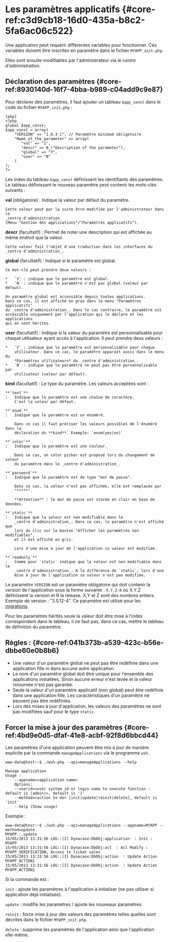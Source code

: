 # Les paramètres applicatifs {#core-ref:c3d9cb18-16d0-435a-b8c2-5fa6ac06c522}

Une application peut requérir différentes variables pour fonctionner.
Ces variables doivent être inscrites en paramètre dans le fichier
`MYAPP_init.php`.

Elles sont ensuite modifiables par l'administrateur via le
*centre d'administration*.

## Déclaration des paramètres {#core-ref:8930140d-16f7-4bba-b989-c04add9c9e87}

Pour déclarer des paramètres, il faut ajouter un tableau `$app_const` dans le
code du fichier `MYAPP_init.php` :

    [php]
    <?php
    global $app_const;
    $app_const = array(
        "VERSION" => "1.0.3-1", // Paramètre minimum obligatoire
        "Name_of_the_parameter" => array(
           "val" => "1",
           "descr" => N_("Description of the parameter"),
           "global" => "Y",
           "user" => "N"
        )
    );
    ?>

Les index du tableau `$app_const` définissent les identifiants des paramètres.
Le tableau définissant le nouveau paramètre peut contenir les mots-clés
suivants :

**val** (obligatoire)
:   Indique la valeur par défaut du paramètre.
    
    Cette valeur peut par la suite être modifiée par l'administrateur dans le
    _centre d'administration_
    (Menu "Gestion des applications"/"Paramètres applicatifs").

**descr** (facultatif)
:   Permet de noter une description qui est affichée au même endroit que la
    valeur.
    
    Cette valeur fait l'objet d'une traduction dans les interfaces du 
    _centre d'administration_.

**global** (facultatif)
:   Indique si le paramètre est global.
    
    Ce mot-clé peut prendre deux valeurs :
    
    *   `Y` : indique que le paramètre est global.
    *   `N` : indique que le paramètre n'est pas global (valeur par défaut).
    
    Un paramètre global est accessible depuis toutes applications.
    Dans ce cas, il est affiché en gras dans le menu "Paramètres applicatifs"
    du _centre d'administration_. Dans le cas contraire, le paramètre est 
    accessible uniquement par l'application qui le déclare et les applications
    qui en sont hérités.

**user** (facultatif)
:   Indique si la valeur du paramètre est personnalisable pour chaque
    utilisateur ayant accès à l'application. Il peut prendre deux valeurs :
    
    *   `Y` : indique que le paramètre est personnalisable pour chaque
        utilisateur. Dans ce cas, le paramètre apparaît aussi dans le menu du
        *Paramètres utilisateurs* du _centre d'administration_.
    *   `N` : indique que le paramètre ne peut pas être personnalisable par
        utilisateur (valeur par défaut).

**kind** (facultatif)
:   Le type du paramètre. Les valeurs acceptées sont :
    
    **`text`**
    :   Indique que le paramètre est une chaîne de caractère.
        C'est la valeur par défaut.
    
    **`enum`**
    :   Indique que le paramètre est un énuméré.
        
        Dans ce cas il faut préciser les valeurs possibles de l'énuméré dans la
        déclaration du **kind**. Exemple: `enum(yes|no)`
    
    **`color`**
    :   Indique que le paramètre est une couleur.
        
        Dans ce cas, un color picker est proposé lors du changement de valeur
        du paramètre dans le _centre d'administration_.
    
    **`password`**
    :   Indique que le paramètre est de type "mot de passe".
        
        Dans ce cas, la valeur n'est pas affichée, elle est remplacée par
        "*****".
        
        **Attention** : le mot de passe est stocké en clair en base de données.
    
    **`static`**
    :   Indique que la valeur est non modifiable dans le
        _centre d'administration_. Dans ce cas, le paramètre n'est affiché que
        lors du clic sur le bouton "Afficher les paramètres non modifiables",
        et il est affiché en gris.
        
        Lors d'une mise à jour de l'application sa valeur est modifiée.
    
    **`readonly`**
    :   Comme pour `static` indique que la valeur est non modifiable dans le
        _centre d'administration_. A la différence de `static`, lors d'une
        mise à jour de l'application sa valeur n'est pas modifiée.

Le paramètre `VERSION` est un paramètre obligatoire qui doit contenir la version
de l'application sous la forme suivante : `X.Y.Z-R` où X.Y.Z définissent la
version et R la release. X,Y et Z sont des nombres entiers.
Exemple de version : "3.5.12-4". Ce paramètre est utilisé pour les
[migrations][migration_scripts].

Pour les paramètres hérités seule la valeur doit être mise à l'index
correspondant dans le tableau, il ne faut pas, dans ce cas, mettre le tableau de
définition du paramètre.

## Règles : {#core-ref:041b373b-a539-423c-b56e-dbbe60e0b8b6}
*   Une valeur d'un paramètre global ne peut pas être redéfinie dans une
    application fille ni dans aucune autre application.
*   Le nom d'un paramètre global doit être unique pour l'ensemble des
    applications installées. Sinon aucune erreur n'est levée et la valeur
    retournée n'est pas garantie.
*   Seule la valeur d'un paramètre applicatif (non global) peut être redéfinie
    dans une application fille. Les caractéristiques d'un paramètre ne peuvent
    pas être redéfinies.
*   Lors des mises à jour d'application, les valeurs des paramètres ne sont
    pas modifiées sauf pour le type `static`.

## Forcer la mise à jour des paramètres {#core-ref:4bd9e0d5-dfaf-41e8-acbf-92f8d6bbcd44}

Les paramètres d'une application peuvent être mis à jour de manière explicite
par la commande `manageApplications` via le programme `wsh`.

    www-data@test:~$ ./wsh.php --api=manageApplications --help
    
    Manage application
    Usage :
        --appname=<application name>
        Options:
        --userid=<user system id or login name to execute function - default is (admin)>, default is '1'
        --method=<action to do> [init|update|reinit|delete], default is 'init'
        --help (Show usage) 

Exemple :

    www-data@test:~$ ./wsh.php --api=manageApplications --appname=MYAPP --method=update
    MYAPP...update
    15/05/2013 13:31:56 LOG::[I] Dynacase:DbObj:application  : Init : MYAPP
    15/05/2013 13:31:56 LOG::[I] Dynacase:DbObj:acl  : Acl Modify : MYAPP_VERIFICATION, Access to ticket sales
    15/05/2013 13:31:56 LOG::[I] Dynacase:DbObj:action  : Update Action MYAPP_ACTION1
    15/05/2013 13:31:56 LOG::[I] Dynacase:DbObj:action  : Update Action MYAPP_ACTION2


Si la commande est :

`init` 
:   ajoute les paramètres à l'application à initialiser
    (ne pas utiliser si application déjà initialisée).

`update` 
:   modifie les paramètres / ajoute les nouveaux paramètres.

`reinit`
:   force mise à jour des valeurs des paramètres telles quelles sont décrites
    dans le fichier `MYAPP_init.php`.

`delete`
:   supprime les paramètres de l'application ainsi que l'application elle-même.

<!-- links -->
[migration_scripts]: #core-ref:d2bd57f9-7b5a-46b0-8570-6b5b0710d7c3
